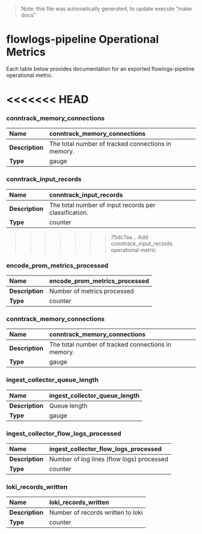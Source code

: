 
> Note: this file was automatically generated, to update execute "make docs"  
  
# flowlogs-pipeline Operational Metrics  
  
Each table below provides documentation for an exported flowlogs-pipeline operational metric. 
  
  

	

<<<<<<< HEAD
=======
### conntrack_memory_connections
| **Name** | conntrack_memory_connections | 
|:---|:---|
| **Description** | The total number of tracked connections in memory. | 
| **Type** | gauge | 


### conntrack_input_records
| **Name** | conntrack_input_records | 
|:---|:---|
| **Description** | The total number of input records per classification. | 
| **Type** | counter | 


>>>>>>> 75dc7aa... Add conntrack_input_records operational metric
### encode_prom_metrics_processed
| **Name** | encode_prom_metrics_processed | 
|:---|:---|
| **Description** | Number of metrics processed | 
| **Type** | counter | 


### conntrack_memory_connections
| **Name** | conntrack_memory_connections | 
|:---|:---|
| **Description** | The total number of tracked connections in memory. | 
| **Type** | gauge | 


### ingest_collector_queue_length
| **Name** | ingest_collector_queue_length | 
|:---|:---|
| **Description** | Queue length | 
| **Type** | gauge | 


### ingest_collector_flow_logs_processed
| **Name** | ingest_collector_flow_logs_processed | 
|:---|:---|
| **Description** | Number of log lines (flow logs) processed | 
| **Type** | counter | 


### loki_records_written
| **Name** | loki_records_written | 
|:---|:---|
| **Description** | Number of records written to loki | 
| **Type** | counter | 


